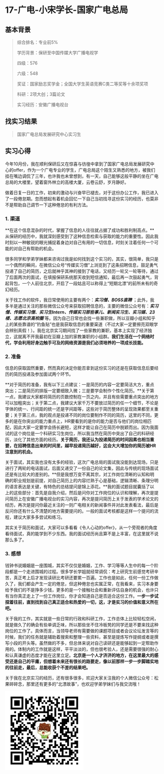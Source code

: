 # 17-广电-小宋学长-国家广电总局



## 基本背景

> 综合排名：专业前5%
>
> 学历背景：保研至中国传媒大学广播电视学
>
> 四级：576
>
> 六级：548
>
> 奖证：国家励志奖学金；全国大学生英语竞赛C类二等奖等十余项奖项
>
> 科研：2项大创；3篇论文
>
> 实习经历：安徽广播电视台



## 找实习结果

> 国家广电总局发展研究中心实习生



## 实习心得

今年10月份，我在顺利保研后又在惊喜与彷徨中拿到了国家广电总局发展研究中心的offer，作为一个广电专业的学生，广电总局这个陌生又熟悉的地方，被我们挂在嘴边调侃了三年，也许我也未曾想到，有一天，自己能够这般平静的坐在广电总局的大楼里，望着窗外林立的高楼大厦，云卷云舒，岁月静好。

做着日复一日的工作，初来的激动与兴奋早已褪去，对于这份办公工作，我已进入了一段倦怠期。忽而想起有着机会回忆一下自己当初找寻这份实习的经历，也莫非不是帮助自己调节一下这种倦怠的有利方法。

### 1. 渠道

**在这个信息混杂的时代，掌握了信息的人往往就占据了成功和胜利制高点。**从保研的经历中，我就深刻感受到了这种信息检索与获取的能力的重要性。因此我时刻以一种敏锐的眼光捕捉着身边对自己有用的一切信息，时刻关注着任何一个可能的对自己有帮助的机会。

很多同学和学弟学妹都来咨询过我是如何找到这个实习的，其实，很简单，我只是一个偶然的瞬间，在微信公众号“传媒实习僧”上浏览到了这条招聘信息，鼓足勇气投递了自己的简历，之后就神乎其神的接到了电话，又经历一轮又一轮等待，通过了后面两次的面试，在填报保研系统那天收到短信通知，最后再一次鼓起勇气，背起背包，一个人前往北京，开启了一段姑且可以称得上“短期北漂”的前所未有的奇幻经历。

关于找工作的软件，我日常使用的主要有两个：***实习僧、BOSS直聘*** ；此外，我多半是通过关注的那些微信公众号来获取招聘信息的，主要的微信公众号有：***实习僧、传媒实习僧、实习生Intern、传媒实习那些事儿、新闻实习生、实习媒、23楼、志愿北京高校圈*** 等。因为自己日常也会找一些兼职做，所以豆瓣小组和知乎上的某些靠谱的“钓鱼贴”也是我获取信息的重要渠道（不过大家一定要擦亮双眼学会辨别真假！）。我在北京实习期间找了一些家教的兼职，基本上实现了经济独立，这就离不开我最初在豆瓣上加的家教兼职的小组群。**我们生活在一个网络时代，学会利用好身边触手可及的网络资源是我们必须培养的一项成长技能。**


### 2. 准备

信息的获取固然重要，然而真的决定你能否拿到这份实习的还是在获取信息后要经历的简历投递及参加面试两个环节。

**对于简历的准备，我有以下三点建议：一是简历的内容一定要简洁大方，重点突出；二是简历的排版一定要细致入微；三是要学会制作个性化简历。**关于第一点，我建议大家都将简历的页数控制在一页之内，并且有些需要重点突出的地方可以加粗突出；关于第二点，我建议大家千万不要放过简历的任一个细节，不论是字体的统一、行间距的统一还是字间距等，这些对于简历整体的呈现效果都至关重要；关于第三点，我的观点是投递不同的岗位要制作不同的简历，这里的不同，更多的是在你突出的能力重点上，HR要看到的是你的能力是否与他们的岗位相匹配，因此大家一定要学会扬长避短，这样才能让自己在简历中脱颖而出。因为我面试的这个岗位是一个科研实习生岗位，所以我当然在简历中突出了自己的科研经历，淡化了其他方面的经历。**关于简历，我还认为投递简历的时间因素也相当重要，在招聘信息出来的时间里，越早投递简历越好，这会大大增加你的简历被HR注意到的机会。**

关于面试，其实我也没有太多的经验，这次广电总局的面试我没能到达现场，只是进行了两轮的电话面试，后面又递交了一份自己的论文集，因此与传统的现场面试还是有比较大的差别的。**但是我想万变不离其宗，对工作岗位清晰的认知和明确的职业规划是前提，对自己简历上的内容烂熟于心是基础，逻辑清晰、条理分明的语言表达是关键，有特色的总结提问是锦上添花。**我的面试题目就囊括了以上的这些部分：首先是自我介绍，然后是问你对工作岗位的认识和理解，再次是提问简历上在安徽广播电视台的实习内容，再次是提问简历上关于发表的学术论文的经历，再次是提问你最近关注的一则广电相关的新闻事件并对此发表看法，最后是反问你还有什么不清楚的地方需要提问的。一般的面试考核都是这样一个提问的流程，建议大家多多尝试和练习。

其实关于简历和面试，大家可以多看看《令人心动的offer》，从一个旁观者的角度看待面试，真的能学到不少东西。我的面试经历尚且算不是上丰富，在这里就不说那么多了。

### 3. 感想

钱钟书说婚姻是一座围城，其实不仅仅是婚姻，工作、学习等等人生中的每一个阶段都是一个走进围城的过程。很多学长学姐就经常调侃：考上研究生前感觉考研辛苦，真正考上后才发现读研比考研还要累一百遍。工作也是如此，任何一份工作做久了，我们都会产生一定的倦怠，但这种倦怠也实属正常，在我看来，实习本身要给予我们的不是挣多少钱，更多的是一个接触社会和重新评估自身的机会，也许只有当你真正走上了一份工作岗位，你才会知道自己是否适合这份工作。**一步一步试探着往前，直到找到自己真正适合和热爱的一切，这，才是实习的价值和意义所在吧。**

关于我的工作，其实就是一些日常的行政和科研工作，工作总体上比较轻松空闲，就是做久了的确会有些单调乏味，所以那些坐不住冷板凳的同学还是不要来找这种岗位的工作了。具体而言，当领导老师有需要做的课题项目或者会议论坛发言等的时候，我们的任务就是辅助着搜索和整理一些资料，甚至是提炼写作提纲或者是撰写小段的开头等。虽然做的不多，但总体来说对自己读研还是能够起到一定帮助作用的。体制内的工作就是这样，平平淡淡的，但也很考验人，还是需要很强的耐心和认真谦虚的态度才能在这里立足。**北京是一个人才济济的地方，在这里最大的感受还是自己的平庸，但想着未来还有很长的路要走，像以前那样一步一步脚踏实地的往前走，最后，总能收获个不差的结果吧。**

关于我在北京实习的经历，还有很多很多，欢迎大家关注我的个人微信公众号：松果碎碎念，那里还有更多的“北漂故事”，也欢迎学弟学妹们与我交流哦！

![松果碎碎念](_media/松果碎碎念.jpg)